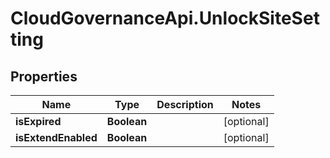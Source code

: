 # CloudGovernanceApi.UnlockSiteSetting

## Properties

Name | Type | Description | Notes
------------ | ------------- | ------------- | -------------
**isExpired** | **Boolean** |  | [optional] 
**isExtendEnabled** | **Boolean** |  | [optional] 


